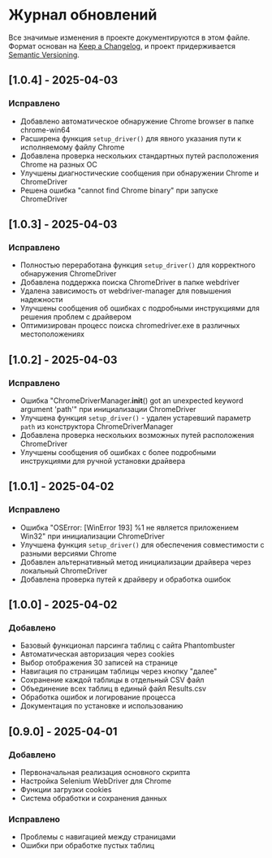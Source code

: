# Журнал обновлений

Все значимые изменения в проекте документируются в этом файле.
Формат основан на [Keep a Changelog](https://keepachangelog.com/ru/1.0.0/),
и проект придерживается [Semantic Versioning](https://semver.org/spec/v2.0.0.html).

## [1.0.4] - 2025-04-03

### Исправлено
- Добавлено автоматическое обнаружение Chrome browser в папке chrome-win64
- Расширена функция `setup_driver()` для явного указания пути к исполняемому файлу Chrome
- Добавлена проверка нескольких стандартных путей расположения Chrome на разных ОС
- Улучшены диагностические сообщения при обнаружении Chrome и ChromeDriver
- Решена ошибка "cannot find Chrome binary" при запуске ChromeDriver

## [1.0.3] - 2025-04-03

### Исправлено
- Полностью переработана функция `setup_driver()` для корректного обнаружения ChromeDriver
- Добавлена поддержка поиска ChromeDriver в папке webdriver
- Удалена зависимость от webdriver-manager для повышения надежности
- Улучшены сообщения об ошибках с подробными инструкциями для решения проблем с драйвером
- Оптимизирован процесс поиска chromedriver.exe в различных местоположениях

## [1.0.2] - 2025-04-03

### Исправлено
- Ошибка "ChromeDriverManager.__init__() got an unexpected keyword argument 'path'" при инициализации ChromeDriver
- Улучшена функция `setup_driver()` - удален устаревший параметр `path` из конструктора ChromeDriverManager
- Добавлена проверка нескольких возможных путей расположения ChromeDriver
- Улучшены сообщения об ошибках с более подробными инструкциями для ручной установки драйвера

## [1.0.1] - 2025-04-02

### Исправлено
- Ошибка "OSError: [WinError 193] %1 не является приложением Win32" при инициализации ChromeDriver
- Улучшена функция `setup_driver()` для обеспечения совместимости с разными версиями Chrome
- Добавлен альтернативный метод инициализации драйвера через локальный ChromeDriver
- Добавлена проверка путей к драйверу и обработка ошибок

## [1.0.0] - 2025-04-02

### Добавлено
- Базовый функционал парсинга таблиц с сайта Phantombuster
- Автоматическая авторизация через cookies
- Выбор отображения 30 записей на странице
- Навигация по страницам таблицы через кнопку "далее"
- Сохранение каждой таблицы в отдельный CSV файл
- Объединение всех таблиц в единый файл Results.csv
- Обработка ошибок и логирование процесса
- Документация по установке и использованию

## [0.9.0] - 2025-04-01

### Добавлено
- Первоначальная реализация основного скрипта
- Настройка Selenium WebDriver для Chrome
- Функции загрузки cookies
- Система обработки и сохранения данных

### Исправлено
- Проблемы с навигацией между страницами
- Ошибки при обработке пустых таблиц